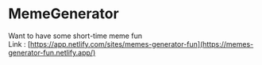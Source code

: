 # MemeGenerator
Want to have some short-time meme fun  
Link : [https://app.netlify.com/sites/memes-generator-fun](https://memes-generator-fun.netlify.app/)
